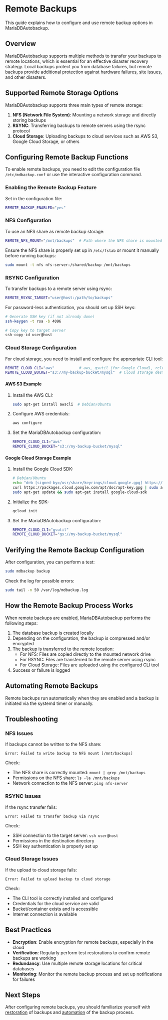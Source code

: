 # Remote Backups

This guide explains how to configure and use remote backup options in MariaDBAutobackup.

## Overview

MariaDBAutobackup supports multiple methods to transfer your backups to remote locations, which is essential for an effective disaster recovery strategy. Local backups protect you from database failures, but remote backups provide additional protection against hardware failures, site issues, and other disasters.

## Supported Remote Storage Options

MariaDBAutobackup supports three main types of remote storage:

1. **NFS (Network File System)**: Mounting a network storage and directly storing backups
2. **RSYNC**: Transferring backups to remote servers using the rsync protocol
3. **Cloud Storage**: Uploading backups to cloud services such as AWS S3, Google Cloud Storage, or others

## Configuring Remote Backup Functions

To enable remote backups, you need to edit the configuration file `/etc/mdbackup.conf` or use the interactive configuration command.

### Enabling the Remote Backup Feature

Set in the configuration file:

```bash
REMOTE_BACKUP_ENABLED="yes"
```

### NFS Configuration

To use an NFS share as remote backup storage:

```bash
REMOTE_NFS_MOUNT="/mnt/backups"  # Path where the NFS share is mounted
```

Ensure the NFS share is properly set up in `/etc/fstab` or mount it manually before running backups:

```bash
sudo mount -t nfs nfs-server:/shared/backup /mnt/backups
```

### RSYNC Configuration

To transfer backups to a remote server using rsync:

```bash
REMOTE_RSYNC_TARGET="user@host:/path/to/backups"
```

For password-less authentication, you should set up SSH keys:

```bash
# Generate SSH key (if not already done)
ssh-keygen -t rsa -b 4096

# Copy key to target server
ssh-copy-id user@host
```

### Cloud Storage Configuration

For cloud storage, you need to install and configure the appropriate CLI tool:

```bash
REMOTE_CLOUD_CLI="aws"           # aws, gsutil (for Google Cloud), rclone, etc.
REMOTE_CLOUD_BUCKET="s3://my-backup-bucket/mysql"  # Cloud storage destination
```

#### AWS S3 Example

1. Install the AWS CLI:
   ```bash
   sudo apt-get install awscli  # Debian/Ubuntu
   ```

2. Configure AWS credentials:
   ```bash
   aws configure
   ```

3. Set the MariaDBAutobackup configuration:
   ```bash
   REMOTE_CLOUD_CLI="aws"
   REMOTE_CLOUD_BUCKET="s3://my-backup-bucket/mysql"
   ```

#### Google Cloud Storage Example

1. Install the Google Cloud SDK:
   ```bash
   # Debian/Ubuntu
   echo "deb [signed-by=/usr/share/keyrings/cloud.google.gpg] https://packages.cloud.google.com/apt cloud-sdk main" | sudo tee -a /etc/apt/sources.list.d/google-cloud-sdk.list
   curl https://packages.cloud.google.com/apt/doc/apt-key.gpg | sudo apt-key --keyring /usr/share/keyrings/cloud.google.gpg add -
   sudo apt-get update && sudo apt-get install google-cloud-sdk
   ```

2. Initialize the SDK:
   ```bash
   gcloud init
   ```

3. Set the MariaDBAutobackup configuration:
   ```bash
   REMOTE_CLOUD_CLI="gsutil"
   REMOTE_CLOUD_BUCKET="gs://my-backup-bucket/mysql"
   ```

## Verifying the Remote Backup Configuration

After configuration, you can perform a test:

```bash
sudo mdbackup backup
```

Check the log for possible errors:

```bash
sudo tail -n 50 /var/log/mdbackup.log
```

## How the Remote Backup Process Works

When remote backups are enabled, MariaDBAutobackup performs the following steps:

1. The database backup is created locally
2. Depending on the configuration, the backup is compressed and/or encrypted
3. The backup is transferred to the remote location:
   - For NFS: Files are copied directly to the mounted network drive
   - For RSYNC: Files are transferred to the remote server using rsync
   - For Cloud Storage: Files are uploaded using the configured CLI tool
4. Success or failure is logged

## Automating Remote Backups

Remote backups run automatically when they are enabled and a backup is initiated via the systemd timer or manually.

## Troubleshooting

### NFS Issues

If backups cannot be written to the NFS share:

```
Error: Failed to write backup to NFS mount [/mnt/backups]
```

Check:
- The NFS share is correctly mounted: `mount | grep /mnt/backups`
- Permissions on the NFS share: `ls -la /mnt/backups`
- Network connection to the NFS server: `ping nfs-server`

### RSYNC Issues

If the rsync transfer fails:

```
Error: Failed to transfer backup via rsync
```

Check:
- SSH connection to the target server: `ssh user@host`
- Permissions in the destination directory
- SSH key authentication is properly set up

### Cloud Storage Issues

If the upload to cloud storage fails:

```
Error: Failed to upload backup to cloud storage
```

Check:
- The CLI tool is correctly installed and configured
- Credentials for the cloud service are valid
- Bucket/container exists and is accessible
- Internet connection is available

## Best Practices

- **Encryption**: Enable encryption for remote backups, especially in the cloud
- **Verification**: Regularly perform test restorations to confirm remote backups are working
- **Redundancy**: Use multiple remote storage locations for critical databases
- **Monitoring**: Monitor the remote backup process and set up notifications for failures

## Next Steps

After configuring remote backups, you should familiarize yourself with [restoration](Restoration.md) of backups and [automation](Automation.md) of the backup process.